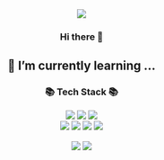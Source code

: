 <div align=center>
	<img src="https://capsule-render.vercel.app/api?type=waving&color=auto&height=200&section=header&text=thekaszsz's Github*&fontSize=90" />	
</div>
<div align=center>
    <h3> Hi there 👋 </h3>
	<h2>🌱 I’m currently learning ...</h2>
</div>


<div align=center>
	<h3>📚 Tech Stack 📚</h3>
</div>


<div align="center">
    <img src="https://img.shields.io/badge/Python-3776AB?style=flat&logo=python&logoColor=white"/>
    <img src="https://img.shields.io/badge/Jupyter-F37626?style=flat&logo=jupyter&logoColor=white"/>
    <img src="https://img.shields.io/badge/GoogleColab-F9AB00?style=flat&logo=googlecolab&logoColor=white"/>
    <br>
    <img src="https://img.shields.io/badge/Pandas-150458?style=flat&logo=pandas&logoColor=white" />
    <img src="https://img.shields.io/badge/numpy-013243?style=flat&logo=numpy&logoColor=white" />
	<img src="https://img.shields.io/badge/Selenium-43B02A?style=flat&logo=Selenium&logoColor=white" />
    <img src="https://img.shields.io/badge/Scikitlearn-F7931E?style=flat&logo=scikitlearn&logoColor=white" />
</div>

<div align=center>
	<br>
<img src="https://github-readme-stats.vercel.app/api/top-langs/?username=thekaszsz&layout=compact">
<img src="https://github-readme-stats.vercel.app/api?username=thekaszsz&show_icons=true">
